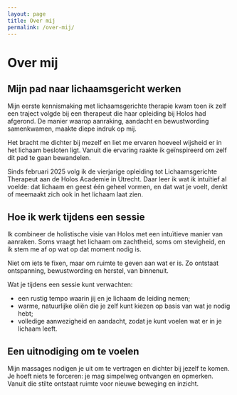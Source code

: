 ```yaml
---
layout: page
title: Over mij
permalink: /over-mij/
---
```


# Over mij

## Mijn pad naar lichaamsgericht werken

Mijn eerste kennismaking met lichaamsgerichte therapie kwam toen ik zelf een traject volgde bij een therapeut die haar opleiding bij Holos had afgerond. De manier waarop aanraking, aandacht en bewustwording samenkwamen, maakte diepe indruk op mij.

Het bracht me dichter bij mezelf en liet me ervaren hoeveel wijsheid er in het lichaam besloten ligt. Vanuit die ervaring raakte ik geïnspireerd om zelf dit pad te gaan bewandelen.

Sinds februari 2025 volg ik de vierjarige opleiding tot Lichaamsgerichte Therapeut aan de Holos Academie in Utrecht. Daar leer ik wat ik intuïtief al voelde: dat lichaam en geest één geheel vormen, en dat wat je voelt, denkt of meemaakt zich ook in het lichaam laat zien.

## Hoe ik werk tijdens een sessie

Ik combineer de holistische visie van Holos met een intuïtieve manier van aanraken. Soms vraagt het lichaam om zachtheid, soms om stevigheid, en ik stem me af op wat op dat moment nodig is.

Niet om iets te fixen, maar om ruimte te geven aan wat er is. Zo ontstaat ontspanning, bewustwording en herstel, van binnenuit.

Wat je tijdens een sessie kunt verwachten:

- een rustig tempo waarin jij en je lichaam de leiding nemen;
- warme, natuurlijke oliën die je zelf kunt kiezen op basis van wat je nodig hebt;
- volledige aanwezigheid en aandacht, zodat je kunt voelen wat er in je lichaam leeft.

## Een uitnodiging om te voelen

Mijn massages nodigen je uit om te vertragen en dichter bij jezelf te komen. Je hoeft niets te forceren: je mag simpelweg ontvangen en opmerken. Vanuit die stilte ontstaat ruimte voor nieuwe beweging en inzicht.
